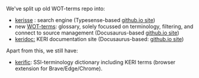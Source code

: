 We've split up old WOT-terms repo into:

- [kerisse](https://github.com/WebOfTrust/kerisse) : search engine (Typesense-based [github.io site](https://weboftrust.github.io/kerisse/))
- new [WOT-terms](https://github.com/WebOfTrust/WOT-terms): glossary, solely focussed on terminology, filtering, and connect to source management (Docusaurus-based [github.io site](https://weboftrust.github.io/WOT-terms/?level=2))
- [keridoc:](https://github.com/WebOfTrust/keridoc) KERI documentation site (Docusaurus-based: [github.io site](https://weboftrust.github.io/keridoc/?level=2))

Apart from this, we still have:
- [kerific](https://github.com/WebOfTrust/kerific): SSI-terminology dictionary including KERI terms (browser extension for Brave/Edge/Chrome).
